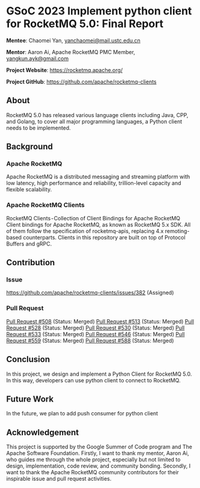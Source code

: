 # GSoC 2023 Implement python client for RocketMQ 5.0: Final Report
**Mentee**: Chaomei Yan, yanchaomei@mail.ustc.edu.cn

**Mentor**: Aaron Ai, Apache RocketMQ PMC Member, yangkun.ayk@gmail.com

**Project Website**: https://rocketmq.apache.org/

**Project GitHub**: https://github.com/apache/rocketmq-clients

## About
RocketMQ 5.0 has released various language clients including Java, CPP, and Golang, to cover all major programming languages, a Python client needs to be implemented.
## Background
### Apache RocketMQ
Apache RocketMQ is a distributed messaging and streaming platform with low latency, high performance and reliability, trillion-level capacity and flexible scalability.
### Apache RocketMQ Clients
RocketMQ Clients - Collection of Client Bindings for Apache RocketMQ
Client bindings for Apache RocketMQ, as known as RocketMQ 5.x SDK. All of them follow the specification of rocketmq-apis, replacing 4.x remoting-based counterparts. Clients in this repository are built on top of Protocol Buffers and gRPC.
## Contribution
### Issue
https://github.com/apache/rocketmq-clients/issues/382 (Assigned)

### Pull Request
[Pull Request #508](https://github.com/apache/rocketmq-clients/pull/508) (Status: Merged)
[Pull Request #513](https://github.com/apache/rocketmq-clients/pull/513) (Status: Merged)
[Pull Request #528](https://github.com/apache/rocketmq-clients/pull/528) (Status: Merged)
[Pull Request #530](https://github.com/apache/rocketmq-clients/pull/530) (Status: Merged)
[Pull Request #533](https://github.com/apache/rocketmq-clients/pull/533) (Status: Merged)
[Pull Request #546](https://github.com/apache/rocketmq-clients/pull/546) (Status: Merged)
[Pull Request #559](https://github.com/apache/rocketmq-clients/pull/559) (Status: Merged)
[Pull Request #588](https://github.com/apache/rocketmq-clients/pull/588) (Status: Merged)

## Conclusion
In this project, we design and implement a Python Client for RocketMQ 5.0. In this way, developers can use python client to connect to RocketMQ.
## Future Work
In the future, we plan to add push consumer for python client
## Acknowledgement
This project is supported by the Google Summer of Code program and The Apache Software Foundation. Firstly, I want to thank my mentor, Aaron Ai, who guides me through the whole project, especially but not limited to design, implementation, code review, and community bonding. Secondly, I want to thank the Apache RocketMQ community contributors for their inspirable issue and pull request activities.
